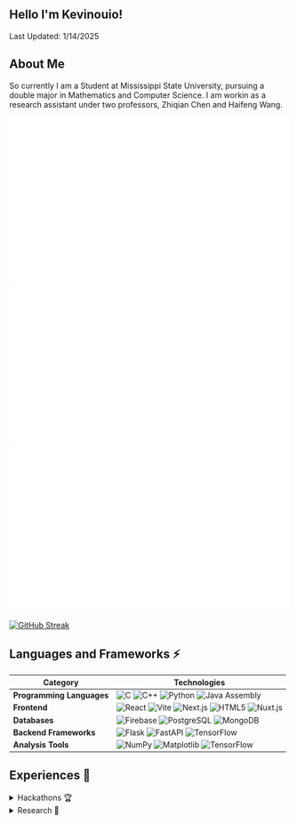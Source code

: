 ## Hello I'm Kevinouio!
Last Updated: 1/14/2025


## About Me
So currently I am a Student at Mississippi State University, pursuing a double major in Mathematics and Computer Science. I am workin as a research assistant under two professors, 
Zhiqian Chen and Haifeng Wang. 



![](https://raw.githubusercontent.com/kevinouio/Stats/master/generated/overview.svg#gh-dark-mode-only)
![](https://raw.githubusercontent.com/kevinouio/Stats/master/generated/languages.svg#gh-dark-mode-only)
![](https://raw.githubusercontent.com/kevinouio/Stats/master/generated/languages.svg#gh-light-mode-only)

[![GitHub Streak](http://github-readme-streak-stats.herokuapp.com?user=kevinouio&theme=calm)](https://git.io/streak-stats)

## Languages and Frameworks ⚡️

| **Category**              | **Technologies**                                                                                                                                                           |
|---------------------------|--------------------------------------------------------------------------------------------------------------------------------------------------------------------------|
| **Programming Languages** | ![C](https://img.shields.io/badge/C-%2300599C.svg?style=flat-square&logo=c&logoColor=white) ![C++](https://img.shields.io/badge/C%2B%2B-%2300599C.svg?style=flat-square&logo=c%2B%2B&logoColor=white) ![Python](https://img.shields.io/badge/Python-%233776AB.svg?style=flat-square&logo=python&logoColor=white) ![Java](https://img.shields.io/badge/Java-%23ED8B00.svg?style=flat-square&logo=openjdk&logoColor=white) Assembly |
| **Frontend**              | ![React](https://img.shields.io/badge/React-%2320232a.svg?style=flat-square&logo=react&logoColor=%2361DAFB) ![Vite](https://img.shields.io/badge/Vite-%23646CFF.svg?style=flat-square&logo=vite&logoColor=white) ![Next.js](https://img.shields.io/badge/Next.js-%23000000.svg?style=flat-square&logo=next.js&logoColor=white) ![HTML5](https://img.shields.io/badge/HTML5-%23E34F26.svg?style=flat-square&logo=html5&logoColor=white) ![Nuxt.js](https://img.shields.io/badge/Nuxt.js-%2300C58E.svg?style=flat-square&logo=nuxt.js&logoColor=white) |
| **Databases**             | ![Firebase](https://img.shields.io/badge/Firebase-%23039BE5.svg?style=flat-square&logo=firebase&logoColor=white) ![PostgreSQL](https://img.shields.io/badge/PostgreSQL-%23336791.svg?style=flat-square&logo=postgresql&logoColor=white) ![MongoDB](https://img.shields.io/badge/MongoDB-%2347A248.svg?style=flat-square&logo=mongodb&logoColor=white) |
| **Backend Frameworks**    | ![Flask](https://img.shields.io/badge/Flask-%23000000.svg?style=flat-square&logo=flask&logoColor=white) ![FastAPI](https://img.shields.io/badge/FastAPI-%2300C7B7.svg?style=flat-square&logo=fastapi&logoColor=white) ![TensorFlow](https://img.shields.io/badge/TensorFlow-%23FF6F00.svg?style=flat-square&logo=tensorflow&logoColor=white) |
| **Analysis Tools**        | ![NumPy](https://img.shields.io/badge/NumPy-%23013243.svg?style=flat-square&logo=numpy&logoColor=white) ![Matplotlib](https://img.shields.io/badge/Matplotlib-%230084B6.svg?style=flat-square&logo=matplotlib&logoColor=white) ![TensorFlow](https://img.shields.io/badge/TensorFlow-%23FF6F00.svg?style=flat-square&logo=tensorflow&logoColor=white) |

## Experiences 💼

<details>
  <summary>Hackathons 🏆</summary>
  I have participated in some hackathons that I wanted to share and here are some of the projects and stats that I have so far.

  Hackathons Participated: 1  
  Hackathons Won: 1

  <details>
    <summary>AI ATL 2024</summary>
    <ul>  
    **AI ATL Hackathon (2024)**: Awarded *Best Use of Streamlit* for developing **DiAlignment**, a tool for modifying LLM outputs through activation vector scaling.
       Implemented dynamic scaling of topic weights, providing an alternative to traditional prompt engineering methods.
       Established benchmarks for AI alignment assessments by testing model vulnerabilities to rejection white-box attacks.
    </ul>
  </details>
</details>

<details>
  <summary>Research 🔬</summary>
  <details>
    <summary>Medical Diagnosis Software Development</summary>
    - Developed AI-driven brain tumor detection software using CNNs on MRI data, achieving over 95% precision.
      - Collaborated with medical professionals to integrate the software into clinical workflows, enhancing efficiency in radiology imaging analysis.
  </details>

  <details>
    <summary>Dynamics Across Multiple Networks</summary>
    - Analyzed vulnerabilities in complex networks like rumor propagation and disease transmission using graph theory and Python simulations.
      - Contributed to a unified framework for improving system resilience and risk mitigation, presenting findings at research symposiums.
  </details>
</details>
